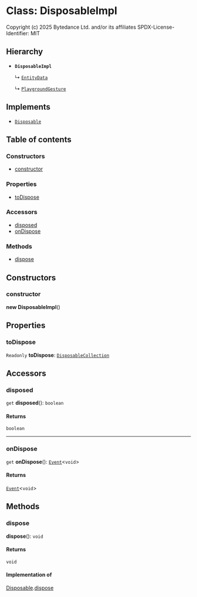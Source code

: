 # Class: DisposableImpl

Copyright (c) 2025 Bytedance Ltd. and/or its affiliates
SPDX-License-Identifier: MIT

## Hierarchy

* **`DisposableImpl`**

  ↳ [`EntityData`](/auto-docs/editor/classes/EntityData.md)

  ↳ [`PlaygroundGesture`](/auto-docs/editor/classes/PlaygroundGesture.md)

## Implements

* [`Disposable`](/auto-docs/editor/interfaces/Disposable-1.md)

## Table of contents

### Constructors

* [constructor](/auto-docs/editor/classes/DisposableImpl.md#constructor)

### Properties

* [toDispose](/auto-docs/editor/classes/DisposableImpl.md#todispose)

### Accessors

* [disposed](/auto-docs/editor/classes/DisposableImpl.md#disposed)
* [onDispose](/auto-docs/editor/classes/DisposableImpl.md#ondispose)

### Methods

* [dispose](/auto-docs/editor/classes/DisposableImpl.md#dispose)

## Constructors

### constructor

**new DisposableImpl**()

## Properties

### toDispose

`Readonly` **toDispose**: [`DisposableCollection`](/auto-docs/editor/classes/DisposableCollection.md)

## Accessors

### disposed

`get` **disposed**(): `boolean`

#### Returns

`boolean`

***

### onDispose

`get` **onDispose**(): [`Event`](/auto-docs/editor/interfaces/Event-1.md)<`void`>

#### Returns

[`Event`](/auto-docs/editor/interfaces/Event-1.md)<`void`>

## Methods

### dispose

**dispose**(): `void`

#### Returns

`void`

#### Implementation of

[Disposable](/auto-docs/editor/interfaces/Disposable-1.md).[dispose](/auto-docs/editor/interfaces/Disposable-1.md#dispose)
